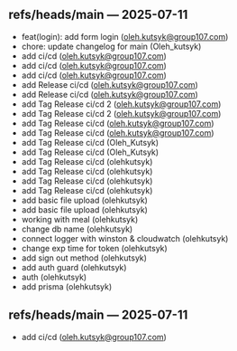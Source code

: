 ## refs/heads/main — 2025-07-11

- feat(login): add form login (oleh.kutsyk@group107.com)
- chore: update changelog for main (Oleh_kutsyk)
- add ci/cd (oleh.kutsyk@group107.com)
- add ci/cd (oleh.kutsyk@group107.com)
- add ci/cd (oleh.kutsyk@group107.com)
- add Release ci/cd (oleh.kutsyk@group107.com)
- add Release ci/cd (oleh.kutsyk@group107.com)
- add Tag Release ci/cd 2 (oleh.kutsyk@group107.com)
- add Tag Release ci/cd 2 (oleh.kutsyk@group107.com)
- add Tag Release ci/cd (oleh.kutsyk@group107.com)
- add Tag Release ci/cd (oleh.kutsyk@group107.com)
- add Tag Release ci/cd (Oleh_Kutsyk)
- add Tag Release ci/cd (Oleh_Kutsyk)
- add Tag Release ci/cd (olehkutsyk)
- add Tag Release ci/cd (olehkutsyk)
- add Tag Release ci/cd (olehkutsyk)
- add Tag Release ci/cd (olehkutsyk)
- add basic file upload (olehkutsyk)
- add basic file upload (olehkutsyk)
- working with meal (olehkutsyk)
- change db name (olehkutsyk)
- connect logger with winston & cloudwatch (olehkutsyk)
- change exp time for token (olehkutsyk)
- add sign out method (olehkutsyk)
- add auth guard (olehkutsyk)
- auth (olehkutsyk)
- add prisma (olehkutsyk)

## refs/heads/main — 2025-07-11

- add ci/cd (oleh.kutsyk@group107.com)

